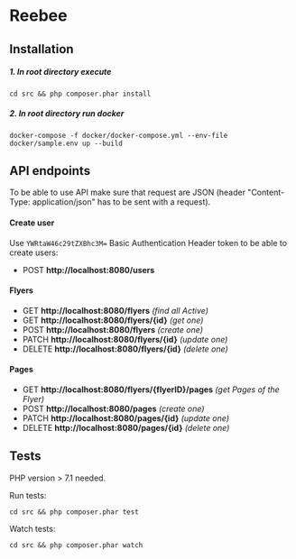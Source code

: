 # Reebee

## Installation

##### 1. In root directory execute 
```
cd src && php composer.phar install
```
##### 2. In root directory run docker 
```
docker-compose -f docker/docker-compose.yml --env-file docker/sample.env up --build
```

## API endpoints

To be able to use API make sure that request are JSON (header "Content-Type: application/json" has to be sent with a request).

#### Create user

Use `YWRtaW46c29tZXBhc3M=` Basic Authentication Header token to be able to create users:

- POST **http://localhost:8080/users**

#### Flyers

- GET **http://localhost:8080/flyers** *(find all Active)*
- GET **http://localhost:8080/flyers/{id}** *(get one)*
- POST **http://localhost:8080/flyers** *(create one)*
- PATCH **http://localhost:8080/flyers/{id}** *(update one)*
- DELETE **http://localhost:8080/flyers/{id}** *(delete one)*

#### Pages

- GET **http://localhost:8080/flyers/{flyerID}/pages** *(get Pages of the Flyer)*
- POST **http://localhost:8080/pages** *(create one)*
- PATCH **http://localhost:8080/pages/{id}** *(update one)*
- DELETE **http://localhost:8080/pages/{id}** *(delete one)*

## Tests

PHP version > 7.1 needed. 

Run tests:
```
cd src && php composer.phar test

```

Watch tests:
```
cd src && php composer.phar watch
```
